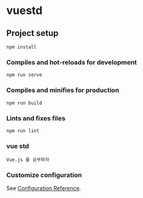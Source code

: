 # vuestd

## Project setup
```
npm install
```

### Compiles and hot-reloads for development
```
npm run serve
```

### Compiles and minifies for production
```
npm run build
```

### Lints and fixes files
```
npm run lint
```

### vue std 
```
Vue.js 를 공부하자
```

### Customize configuration
See [Configuration Reference](https://cli.vuejs.org/config/).
